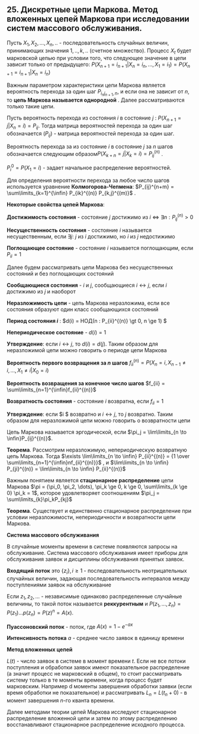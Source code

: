 ## 25. Дискретные цепи Маркова. Метод вложенных цепей Маркова при исследовании систем массового обслуживания.

Пусть $X_1, X_2,...,X_n,..$ - последовательность случайных величин, принимающих значения  $1,..,k,..$  (счетное множество). Процесc $X_t$  будет марковской цепью при условии того, что следующее значение в цепи зависит только от предыдущего: $P(X_{n+1} = i_{n+1} | X_n=i_n, ..., X_1 = i_1) = P(X_{n+1} = i_{n+1} | X_n =i_n)$ 

Важным параметром характеристики цепи Маркова является вероятность перехода за один шаг $P_{i_nj_{n+1},n}$, и если она не зависит от $n$, то **цепь Маркова называется однородной** . Далее рассматриваются только такие цепи.

Пусть вероятность перехода из состояния $i$ в состояние $j$ : $P(X_{n+1} = j| X_n = i) = P_{ij}$. Тогда матрица вероятностей перехода за один шаг обозначается $(P_{ij})$ - матрица вероятностей перехода за один шаг.

Вероятность перехода за из состояние $i$ в состояние $j$ за $n$ шагов обозначается следующим образом$P(X_{k+n}=j| X_k = i) = P_{ij}^{(n)}$ . 

$P_i^0 = P(X_1=i)$ - задает начальное распределение вероятностей.

Для определения вероятности перехода за любое число шагов используется уравнение **Колмогорова-Чепмена**:  $P_{ij}^{n+m} = \sum\limits_{k=1}^{\infin} P_{ik}^{(n)} P_{k,j}^{(m)}$ .



**Некоторые свойства цепей Маркова**:

**Достижимость состояния** - состояние $j$ достижимо из $i$  $\Leftrightarrow$ $\exists n : P_{ij}^{(n)} \gt 0$

**Несущественность состояния** - состояние $i$ называется несущественным, если $\exists j :$ $j$ из $i$ достижимо, но $i$ из $j$ недостижимо

**Поглощающее состояние** - состояние $i$ называется поглощающим, если $P_{ii} = 1$

Далее будем рассматривать цепи Маркова без несущественных состояний и без поглощающих состояний

**Сообщающиеся состояния** - $i$ и $j$, сообщающиеся $i \leftrightarrow j$, если $i$ достижимо из $j$ и наоборот

**Неразложимость цепи** - цепь Маркова неразложима, если все состояния образуют один класс сообщающихся состояний

**Период состояния $i$** : $d(i) = НОД(n : P_{ii}^{(n)} \gt 0, n \ge 1) $

**Непериодическое состояние** - $d(i) = 1$

**Утверждение**: если $i \leftrightarrow j$, то $d(i) = d(j)$. Таким образом для неразложимой цепи можно говорить о периоде цепи Маркова

**Вероятность первого возвращения за $n$ шагов** $f_{ii}^{(n)} = P(X_n=i, X_{n-1} \neq i, …, X_{1} \neq i | X_0 = i)$

**Вероятность возвращения за конечное число шагов** $f_{ii} = \sum\limits_{n=1}^{\infin}f_{ii}^{(n)}$

**Возвратность состояния** - состояние $i$ возвратна, если $f_{ii} = 1$

**Утверждение**: если $i $ возвратно и $i \leftrightarrow j$, то $j$ возвратно. Таким образом для неразложимой цепи можно говорить о возвратности цепи

Цепь Маркова называется эргодической, если $\pi_j = \lim\limits_{n \to \infin}P_{ij}^{(n)}$. 

**Теорема**. Рассмотрим неразложимую, непериодическую возвратную цепь Маркова. Тогда $\exists \lim\limits_{n \to \infin} P_{ii}^{(n)} = {1 \over \sum\limits_{n=1}^{\infin}nf_{ii}^{(n)}}$ , и $\lim\limits_{n \to \infin} P_{ji}^{(n)} = \lim\limits_{n \to \infin} P_{ii}^{(n)}$ 

Важным понятием является **стационарное распределение** цепи Маркова $\pi = (\pi_0, \pi_2, \dots), \pi_k \ge 0, k \ge 0, \sum\limits_{k \ge 0} \pi_k = 1$, которое удовлетворяет соотношениям $\pi_j = \sum\limits_{k}\pi_kP_{kj}$

**Теорема**. Существует и единственно стационарное распределение при условии неразложимости, непериодичности и возвратности цепи Маркова.



**Система массового обслуживания**

В случайные моменты времени в системе появляются запросы на обслуживание. Система массового обслуживания  имеет приборы для обслуживания заявок и дисциплины обслуживания принятых заявок.

**Входящий поток** это $\{z_i\}, i \ge 1$ -  последовательность неотрицательных случайных величин, задающая последовательность интервалов между поступлениями заявок на обслуживание

Если $z_1,z_2,...$  - независимые одинаково распределенные случайные величины, то такой поток называется **реккурентным** и $P(z_1,...,z_n) = P(z_1)...p(z_n) = P(z)^n = A(x)$.

**Пуассоновский поток** - поток, где $A(x) = 1-e^{-ax}$

**Интенсивность потока** $a$ - среднее число заявок в единицу времени



**Метод вложенных цепей**

$L(t)$ - число заявок в системе в момент времени $t$. Если не все потоки поступления и обработки заявок имеют  показательное распределение (а значит процесс не марковский в общем), то стоит рассматривать систему только в те  моменты времени, когда процесс будет марковским. Например  d моменты завершения обработки заявки (если время обработки не показательное) и рассматривать $L_n=L(t_n +0)$ - в момент завершения $n$-го кванта времени.

Далее методами теории цепей Маркова исследуют стационарное распределение вложенной цепи и затем по этому распределению восстанавливают стационарное распределение исходного процесса.


